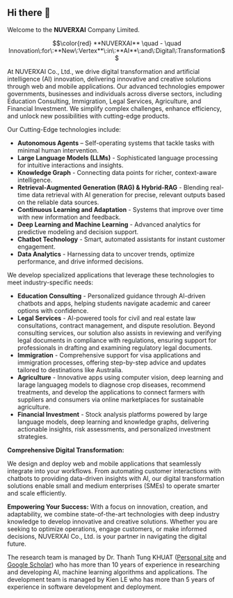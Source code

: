 ## Hi there 👋

Welcome to the **NUVERXAI** Company Limited.

$$\color{red} **NUVERXAI** \quad - \quad Innovation\:for\:**New\:Vertex**\:in\:**AI**\:and\:Digital\:Transformation$$

At NUVERXAI Co., Ltd., we drive digital transformation and artificial intelligence (AI) innovation, delivering innovative and creative solutions through web and mobile applications. Our advanced technologies empower governments, businesses and individuals across diverse sectors, including Education Consulting, Immigration, Legal Services, Agriculture, and Financial Investment. We simplify complex challenges, enhance efficiency, and unlock new possibilities with cutting-edge products.

Our Cutting-Edge technologies include:

- **Autonomous Agents** – Self-operating systems that tackle tasks with minimal human intervention.
- **Large Language Models (LLMs)** - Sophisticated language processing for intuitive interactions and insights.
- **Knowledge Graph** - Connecting data points for richer, context-aware intelligence.
- **Retrieval-Augmented Generation (RAG) & Hybrid-RAG** - Blending real-time data retrieval with AI generation for precise, relevant outputs based on the reliable data sources.
- **Continuous Learning and Adaptation** - Systems that improve over time with new information and feedback.
- **Deep Learning and Machine Learning** - Advanced analytics for predictive modeling and decision support.
- **Chatbot Technology** - Smart, automated assistants for instant customer engagement.
- **Data Analytics** - Harnessing data to uncover trends, optimize performance, and drive informed decisions.

We develop specialized applications that leverage these technologies to meet industry-specific needs:

- **Education Consulting** - Personalized guidance through AI-driven chatbots and apps, helping students navigate academic and career options with confidence.
- **Legal Services** - AI-powered tools for civil and real estate law consultations, contract management, and dispute resolution. Beyond consulting services, our solution also assists in reviewing and verifying legal documents in compliance with regulations, ensuring support for professionals in drafting and examining regulatory legal documents.
- **Immigration** - Comprehensive support for visa applications and immigration processes, offering step-by-step advice and updates tailored to destinations like Australia.
- **Agriculture** - Innovative apps using computer vision, deep learning and larage languageg models to diagnose crop diseases, recommend treatments, and develop the applications to connect farmers with suppliers and consumers via online marketplaces for sustainable agriculture.
- **Financial Investment** - Stock analysis platforms powered by large language models, deep learning and knowledge graphs, delivering actionable insights, risk assessments, and personalized investment strategies.

**Comprehensive Digital Transformation:**

We design and deploy web and mobile applications that seamlessly integrate into your workflows. From automating customer interactions with chatbots to providing data-driven insights with AI, our digital transformation solutions enable small and medium enterprises (SMEs) to operate smarter and scale efficiently.

**Empowering Your Success:**
With a focus on innovation, creation, and adaptability, we combine state-of-the-art technologies with deep industry knowledge to develop innovative and creative solutions. Whether you are seeking to optimize operations, engage customers, or make informed decisions, NUVERXAI Co., Ltd. is your partner in navigating the digital future.

The research team is managed by Dr. Thanh Tung KHUAT ([Personal site](https://thanhtung09t2.wixsite.com/home) and [Google Scholar](https://scholar.google.com.au/citations?user=2UDpb4cAAAAJ)) who has more than 10 years of experience in researching and developing AI, machine learning algorithms and applications. The development team is managed by Kien LE who has more than 5 years of experience in software development and deployment.
